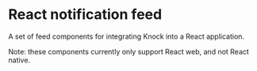 # React notification feed

A set of feed components for integrating Knock into a React application.

Note: these components currently only support React web, and not React native.
